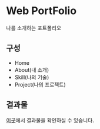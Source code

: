 Web PortFolio
=

나를 소개하는 포트폴리오


구성
-
- Home
- About(내 소개)
- Skill(나의 기술)
- Project(나의 프로젝트)


결과물
-

[이곳](https://WonYoungYun.github.io/myportfolio)에서 결과물을 확인하실 수 있습니다.